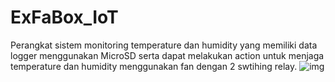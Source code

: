 # ExFaBox_IoT
Perangkat sistem monitoring temperature dan humidity yang memiliki data logger menggunakan MicroSD serta dapat melakukan action untuk menjaga temperature dan humidity menggunakan fan dengan 2 swtihing relay.
![img]({https://drive.google.com/file/d/1JacVvNkMWxpKrFsVGpcyN6r-nDdal0jZ/view?usp=sharing})
